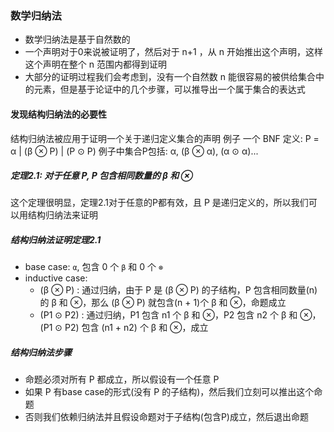 ### 数学归纳法
* 数学归纳法是基于自然数的
* 一个声明对于0来说被证明了，然后对于 n+1 ，从 n 开始推出这个声明，这样这个声明在整个 n 范围内都得到证明
* 大部分的证明过程我们会考虑到，没有一个自然数 n 能很容易的被供给集合中的元素，但是基于论证中的几个步骤，可以推导出一个属于集合的表达式

#### 发现结构归纳法的必要性
结构归纳法被应用于证明一个关于递归定义集合的声明
例子 一个 BNF 定义:
  P = α
    | (β ⊗ P)
    | (P ⊙ P)
例子中集合P包括: α, (β ⊗ α), (α ⊙ α)...

##### 定理2.1: 对于任意 P, P 包含相同数量的 β 和 ⊗
这个定理很明显，定理2.1对于任意的P都有效，且 P 是递归定义的，所以我们可以用结构归纳法来证明

##### 结构归纳法证明定理2.1
* base case: `α`, 包含 0 个 `β` 和 0 个 `⊗`
* inductive case:
    - (β ⊗ P) : 通过归纳，由于 P 是 (β ⊗ P) 的子结构，P 包含相同数量(n)的 β 和 ⊗，那么 (β ⊗ P) 就包含(n + 1)个 β 和 ⊗，命题成立
    - (P1 ⊙ P2) : 通过归纳，P1 包含 n1 个  β 和 ⊗，P2 包含 n2 个  β 和 ⊗，(P1 ⊙ P2) 包含 (n1 + n2) 个  β 和 ⊗，成立

##### 结构归纳法步骤
* 命题必须对所有 P 都成立，所以假设有一个任意 P
* 如果 P 有base case的形式(没有 P 的子结构)，然后我们立刻可以推出这个命题
* 否则我们依赖归纳法并且假设命题对于子结构(包含P)成立，然后退出命题

